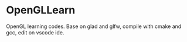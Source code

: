 # OpenGLLearn
OpenGL learning codes. Base on glad and glfw, compile with cmake and gcc, edit on vscode ide.
